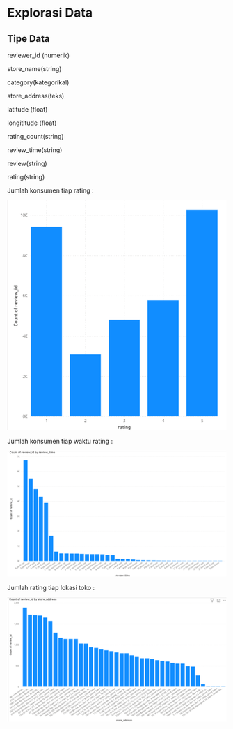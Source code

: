 # Explorasi Data

## Tipe Data

reviewer_id (numerik)

store_name(string)

category(kategorikal)

store_address(teks)

latitude (float)

longititude (float)

rating_count(string)

review_time(string)

review(string)

rating(string)


Jumlah konsumen tiap rating :

![jumlah rating](jumlah_rating.png)

Jumlah konsumen tiap waktu rating :

![jumlah waktu rating](jumlah_time.png)

Jumlah rating tiap lokasi toko :

![jumlah rating tiap toko](jumlah_rating_by_address.png)